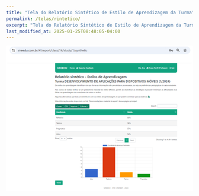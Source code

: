```yaml
---
title: "Tela do Relatório Sintético de Estilo de Aprendizagem da Turma"
permalink: /telas/rintetico/
excerpt: "Tela do Relatório Sintético de Estilo de Aprendizagem da Turma"
last_modified_at: 2025-01-25T08:48:05-04:00
---
```


![telas](/assets/images/tela10.PNG)